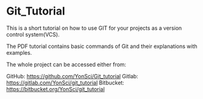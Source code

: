 # Git_Tutorial  

This is a short tutorial on how to use GIT for your projects as a version control system(VCS). 

The PDF tutorial contains basic commands of Git and their explanations with examples.

The whole project can be accessed either from:

GitHub: <https://github.com/YonSci/Git_tutorial>
Gitlab: <https://gitlab.com/YonSci/git_tutorial>
Bitbucket: <https://bitbucket.org/YonSci/git_tutorial>





